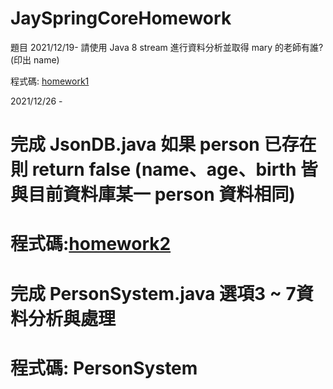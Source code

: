 # JaySpringCoreHomework

題目
2021/12/19-
請使用 Java 8 stream 進行資料分析並取得 mary 的老師有誰? (印出 name)

程式碼: [homework1](https://github.com/ugug1314/JaySpringCoreHomework/blob/master/src/test/java/com/study/springcore/case05/Test1.java)

2021/12/26 - 
<h1>完成 JsonDB.java 如果 person 已存在則 return false (name、age、birth 皆與目前資料庫某一 person 資料相同)<h1>

程式碼:[homework2](https://github.com/ugug1314/JaySpringCoreHomework/blob/master/src/main/java/com/study/springcore/case08/JsonDB.java">homework2)

<h1>完成 PersonSystem.java 選項3 ~ 7資料分析與處理<h1>

程式碼: PersonSystem
